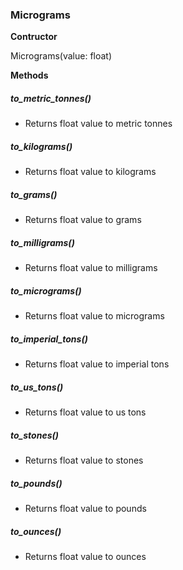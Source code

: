 ### Micrograms
**Contructor**

Micrograms(value: float)

**Methods**
##### to_metric_tonnes()
  - Returns float value to metric tonnes
##### to_kilograms()
-  Returns float value to kilograms
##### to_grams()
-  Returns float value to grams
##### to_milligrams()
-  Returns float value to milligrams
##### to_micrograms()
-  Returns float value to micrograms
##### to_imperial_tons()
-  Returns float value to imperial tons
##### to_us_tons()
-  Returns float value to us tons
##### to_stones()
-  Returns float value to stones
##### to_pounds()
-  Returns float value to pounds
##### to_ounces()
-  Returns float value to ounces